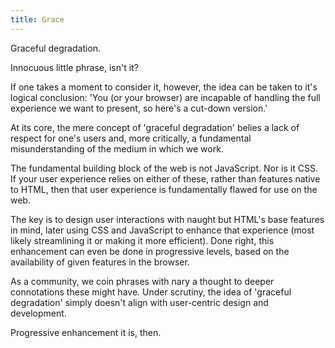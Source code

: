 ```yaml
---
title: Grace
---
```

Graceful degradation.

Innocuous little phrase, isn't it?

If one takes a moment to consider it, however, the idea can be taken to
it's logical conclusion: 'You (or your browser) are incapable of
handling the full experience we want to present, so here's a cut-down
version.'

At its core, the mere concept of 'graceful degradation' belies a lack of
respect for one's users and, more critically, a fundamental
misunderstanding of the medium in which we work.

The fundamental building block of the web is not JavaScript. Nor is it
CSS. If your user experience relies on either of these, rather than
features native to HTML, then that user experience is fundamentally
flawed for use on the web.

The key is to design user interactions with naught but HTML's base
features in mind, later using CSS and JavaScript to enhance that
experience (most likely streamlining it or making it more efficient).
Done right, this enhancement can even be done in progressive levels,
based on the availability of given features in the browser.

As a community, we coin phrases with nary a thought to deeper
connotations these might have. Under scrutiny, the idea of 'graceful
degradation' simply doesn't align with user-centric design and
development.

Progressive enhancement it is, then.
